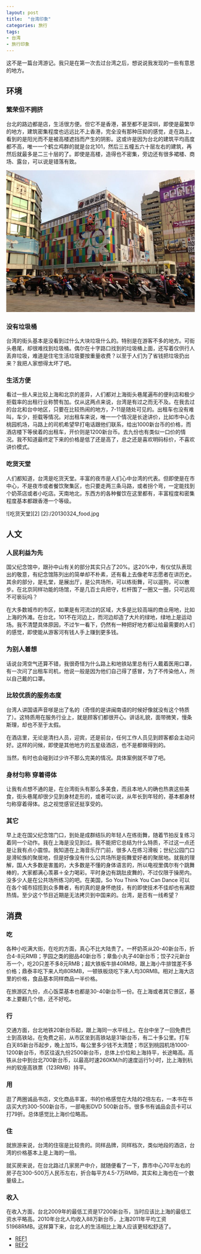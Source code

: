 ```yaml
---
layout: post
title:  "台湾印象"
categories: 旅行
tags:
- 台湾
- 旅行印象
---
```



这不是一篇台湾游记。我只是在第一次去过台湾之后，想说说我发现的一些有意思的地方。

## 环境

### 繁荣但不拥挤
台北的路边都是店，生活很方便。但它不是香港，甚至都不是深圳，即使是最繁华的地方，建筑密集程度也远远比不上香港，完全没有那种压抑的感觉，走在路上，看到的是阳光而不是被高楼遮挡而产生的阴影。这或许是因为台北的建筑平均高度都不高，唯一一个鹤立鸡群的就是台北101，然后三五幢五六十层左右的建筑，再然后就最多是二三十层的了。即使是高楼，造得也不密集，旁边还有很多裙楼、商场、露台，可以说是错落有致。

![西门町街景](/images/20130324_ximenting.jpg)

### 没有垃圾桶
台湾的街头基本是没看到过什么大块垃圾什么的。特别是在游客不多的地方。可街头巷尾，却很难找到垃圾桶。偶尔在十字路口找到的垃圾桶上面，还写着仅供行人丢弃垃圾，难道是住宅生活垃圾要按重量收费？以至于人们为了省钱把垃圾扔出来？我把人家想得太坏了吧。

### 生活方便

看过一些人来比较上海和北京的差异，人们都对上海街头巷尾遍布的便利店和极少拒载率的出租行业称赞有加。仅从这两点来说，台湾是有过之而无不及。在我去过的台北和台中地区，只要在比较热闹的地方，7-11是随处可见的。出租车也没有难叫，车少，拒载等情况。对出租车来说，唯一一个情况是长途讲价，比如市中心去桃园机场，马路上的司机希望早打电话跟他们联系，给出1000新台币的价格，而酒店楼下等侯着的出租车，开价则是1200新台币。去九份也有类似一口价的情况。我不知道最终定下来的价格是低了还是高了，总之还是喜欢明码标价，不喜欢讲价模式。


### 吃货天堂

人们都知道，台湾是吃货天堂。丰富的夜市是人们心中台湾的代表。但即使是在市中心，不是夜市或者餐饮聚集区，也只要走两三条马路，或者拐个弯，一定能找到个奶茶店或者小吃店。天南地北，东西方的各种餐饮在这里都有，丰富程度和密集程度基本都跟香港一个等级。

![吃货天堂][2]
[2]:/20130324_food.jpg

## 人文

### 人民利益为先
国父纪念馆中，跟孙中山有关的部分其实只占了20%。这20%中，有仪仗队表现出的敬意，有纪念馆陈列出的简单却不朴素，还有看上去像老年志愿者在讲历史。其余的部分，是礼堂，是展出厅，是公共场所，可以练街舞，可以遛狗，可以散步。在北京同样功能的场馆，不是几百士兵把守，栏杆围了一圈又一圈，只可远观不可亵玩吗？

在大多数城市的市区，如果是有河流过的区域，大多是比较高端的商业用地，比如上海的外滩。在台北，101不在河边上，而河边却造了大片的绿地，绿地上是运动场。我不清楚具体原因，不过乍一看下，仍然有一种把好地方都让给最需要的人们的感觉，即使能从游客河有钱人手上赚到更多钱。

### 为别人着想
话说台湾空气还算不错，我很奇怪为什么路上和地铁站里总有行人戴着医用口罩，有一次问了出租车司机，他说一般是因为他们自己得了感冒，为了不传染他人，所以自己戴的口罩。

### 比较优质的服务态度
台湾人讲国语声音嗲是出了名的（奇怪的是讲闽南语的时候好像就没有这个特质了）。这特质用在服务行业上，就是顾客们都很开心。讲话礼貌，面带微笑，慢条斯理，却也不至于太假。

在酒店里，无论是清扫人员，迎宾，还是前台，任何工作人员见到顾客都会主动问好。这样的问候，即使是其他地方的五星级酒店，也不是都做得到的。

当然，有时也会碰到过少许不那么完美的情况。具体案例就不举了吧。

### 身材匀称 穿着得体
让我有点想不通的是，在台湾街头有那么多美食，而且本地人的确也热衷这些美食，街头巷尾却很少见到身材走形的，或者可以说，从年长到年轻的，基本都身材匀称穿着得体。总之视觉感官还挺享受的。

### 其它
早上走在国父纪念馆门口，到处是成群结队的年轻人在练街舞，随着节拍反复练习着同一个动作。我在上海是没见到过。我不能把它总结为什么特质，不过这一点还是让我有点小震惊。我知道在上海音乐厅门前，很多人在练习滑板；世纪公园门口是滑轮族的聚居地，但是好像没有什么公共场所是街舞爱好者的聚居地。就我的理解，国人大多数是害羞的，大多数是不懂的身体语言的，所以电视里偶尔有个跳舞棒的，大家都满心羡慕＋全力喝彩。平时身边有跳肚皮舞的，不过仅限于操房内。没多少人是在公共场所练习的吧。在美国，So You Think You Can Dance 可以在各个城市招揽到众多舞者，有的真的是身怀绝技，有的即使技术不佳却也有满腔热情。至少这个节目近期是无法拷贝到中国来的。台湾，是否有一线希望？


## 消费

### 吃
各种小吃满大街，在吃的方面，真心不比大陆贵了。一杯奶茶从20-40新台币，折合4-8元RMB；芋园之类的甜品40新台币；章鱼小丸子40新台币；饺子2元新台币一个，吃20只差不多8元RMB；超大铁板牛排40RMB，跟上海小牛排馆差不多价格；鼎泰丰吃下来人均80RMB，一顿铁板烧吃下来人均30RMB。相对上海大店里的价格，食品基本同样商品一半价格。

在旅游区九份，点心饭菜基本也都是30-40新台币一份。在上海或者其它景区，基本上要翻几个倍，还不好吃。

### 行
交通方面，台北地铁20新台币起，跟上海同一水平线上。在台中坐了一回免费巴士到高铁站，在免费之前，从市区坐到高铁站是31新台币，有二十多公里。打车白天85新台币起步，晚上加15，每公里多少钱不太清楚；市区到桃园机场1000-1200新台币，市区往返九份2500新台币，总体上价位和上海持平，长途略高。高铁从台中到台北700新台币，以最高时速260KM/h的速度运行1小时，比上海到杭州的软座高铁票（123RMB）持平。

### 用
逛了两圈诚品书店，文化商品丰富，书的价格感觉在大陆的2倍左右，一本书在书店买大约300-500新台币，一部电影DVD 500新台币。很多书有诚品会员卡可以打79折。总体感觉比上海价位略高。

### 住
就旅游来说，台湾的住宿是比较贵的。同样品牌，同样档次，类似地段的酒店，台湾的价格基本上是上海的一倍。

就买房来说，在台北路过几家房产中介，就随便看了一下，靠市中心70平左右的房子在300-500万人民币左右，折合每平方4.5-7万RMB，其实和上海也在一个数量级上。



### 收入
在收入方面，台北2009年的最低工资是17200新台币，当时应该比上海的最低工资水平略高。2010年台北人均收入88万新台币，上海2011年平均工资51968RMB。这样算下来，台北人的生活相比上海人应该更轻松舒适了。

- [REF1](http://www.12333sh.gov.cn/200912333/2009xxgk/zhxx/gfxwj/ldbc/201203/t20120331_1137904.shtml) 
- [REF2](http://blog.longwin.com.tw/2011/10/2010-revenue-person-2011/)